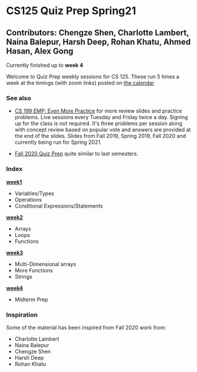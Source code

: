 # CS125 Quiz Prep Spring21

## Contributors: Chengze Shen, Charlotte Lambert, Naina Balepur, Harsh Deep, Rohan Khatu, Ahmed Hasan, Alex Gong

Currently finished up to **week 4** 

Welcome to Quiz Prep weekly sessions for CS 125. These run 5 times a week at the timings (with zoom links) posted on [the calendar](https://cs125.cs.illinois.edu/calendar/#office-hours)

### See also 

* [CS 199 EMP: Even More Practice](https://cs199emp.netlify.app/) for more review slides and practice problems. Live sessions every Tuesday and Friday twice a day. Signing up for the class is not required. It's three problems per session along with concept review based on popular vote and answers are provided at the end of the slides. Slides from Fall 2019, Spring 2019, Fall 2020 and currently being run for Spring 2021.

* [Fall 2020 Quiz Prep](https://github.com/c5shen/CS125Fall20QuizPrep) quite similar to last semesters.

### Index
  [**week1**](https://github.com/ranchncarrots/CS125QuizPrepSpring21/blob/main/week1/quizPrep.md)
   * Variables/Types
   * Operations
   * Conditional Expressions/Statements
   
  [**week2**](https://github.com/ranchncarrots/CS125QuizPrepSpring21/blob/main/week2/quizPrep.md)
   * Arrays
   * Loops
   * Functions
   
   [**week3**](https://github.com/ranchncarrots/CS125QuizPrepSpring21/blob/main/week3/QuizPrep.md)
   * Multi-Dimensional arrays
   * More Functions
   * Strings
   
   [**week4**](https://github.com/ranchncarrots/CS125QuizPrepSpring21/blob/main/week4/QuizPrep.md)
   * Midterm Prep
   
### Inspiration 
Some of the material has been inspired from Fall 2020 work from:

* Charlotte Lambert
* Naina Balepur
* Chengze Shen
* Harsh Deep
* Rohan Khatu 

